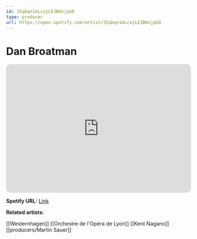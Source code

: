 ```yaml
---
id: 3Iqbqn1mLcajLE3B0xjpGO
type: producer
url: https://open.spotify.com/artist/3Iqbqn1mLcajLE3B0xjpGO
---
```

# Dan Broatman

<iframe style="border-radius:12px" src="https://open.spotify.com/embed/artist/3Iqbqn1mLcajLE3B0xjpGO" width="100%" height="352" frameBorder="0" allowfullscreen="" allow="autoplay; clipboard-write; encrypted-media; fullscreen; picture-in-picture" loading="lazy"></iframe>

**Spotify URL:** [Link](https://open.spotify.com/artist/3Iqbqn1mLcajLE3B0xjpGO)

**Related artists:**

[[Westernhagen]]
[[Orchestre de l'Opéra de Lyon]]
[[Kent Nagano]]
[[producers/Martin Sauer]]

